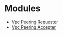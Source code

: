 # Modules

- [Vpc Peering Requester](./modules/vpc-peering-requester/README.md)
- [Vpc Peering Accepter](./modules/vpc-peering-accepter/README.md)